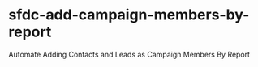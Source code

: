# sfdc-add-campaign-members-by-report
Automate Adding Contacts and Leads as Campaign Members By Report
